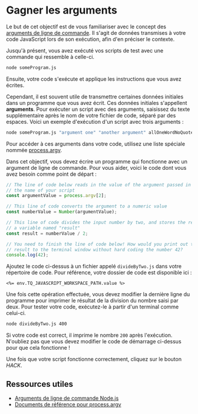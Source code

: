 # Gagner les arguments

Le but de cet objectif est de vous familiariser avec le concept des [arguments de ligne de commande](https://nodejs.org/en/knowledge/command-line/how-to-parse-command-line-arguments/). Il s'agit de données transmises à votre code JavaScript lors de son exécution, afin d'en préciser le contexte.

Jusqu'à présent, vous avez exécuté vos scripts de test avec une commande qui ressemble à celle-ci.

```bash
node someProgram.js
```

Ensuite, votre code s'exécute et applique les instructions que vous avez écrites.

Cependant, il est souvent utile de transmettre certaines données initiales dans un programme que vous avez écrit. Ces données initiales s'appellent **arguments**. Pour exécuter un script avec des arguments, saisissez du texte supplémentaire après le nom de votre fichier de code, séparé par des espaces. Voici un exemple d'exécution d'un script avec trois arguments&nbsp;:

```bash
node someProgram.js "argument one" "another argument" allOneWordNoQuotes
```

Pour accéder à ces arguments dans votre code, utilisez une liste spéciale nommée [process.argv](https://nodejs.org/docs/latest/api/process.html#process_process_argv).

Dans cet objectif, vous devez écrire un programme qui fonctionne avec un argument de ligne de commande. Pour vous aider, voici le code dont vous avez besoin comme point de départ&nbsp;:

```js
// The line of code below reads in the value of the argument passed in after
// the name of your script
const argumentValue = process.argv[2];

// This line of code converts the argument to a numeric value
const numberValue = Number(argumentValue);

// This line of code divides the input number by two, and stores the result in
// a variable named "result"
const result = numberValue / 2;

// You need to finish the line of code below! How would you print out the
// result to the terminal window without hard coding the number 42?
console.log(42);
```

Ajoutez le code ci-dessus à un fichier appelé `divideByTwo.js` dans votre répertoire de code. Pour référence, votre dossier de code est disponible ici&nbsp;:

`<%= env.TQ_JAVASCRIPT_WORKSPACE_PATH.value %>`

Une fois cette opération effectuée, vous devez modifier la dernière ligne du programme pour imprimer le résultat de la division du nombre saisi par deux. Pour tester votre code, exécutez-le à partir d'un terminal comme celui-ci.

```bash
node divideByTwo.js 400
```

Si votre code est correct, il imprime le nombre `200` après l'exécution. N'oubliez pas que vous devez modifier le code de démarrage ci-dessus pour que cela fonctionne&nbsp;!

Une fois que votre script fonctionne correctement, cliquez sur le bouton *HACK*.

## Ressources utiles

* [Arguments de ligne de commande Node.js](https://nodejs.org/en/knowledge/command-line/how-to-parse-command-line-arguments/)
* [Documents de référence pour process.argv](https://nodejs.org/docs/latest/api/process.html#process_process_argv)